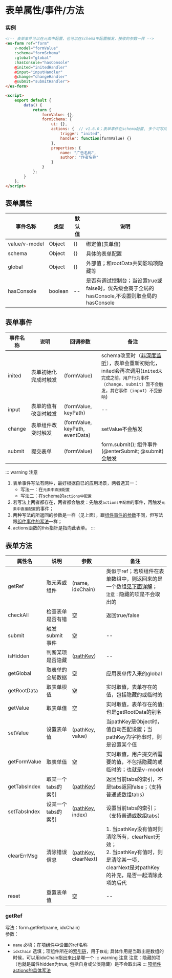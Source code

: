 # 表单属性/事件/方法

### 实例
```html
<!-- 表单事件可以在元素中配置，也可以在schema中配置触发，接收的参数一样 -->
<es-form ref="form" 
    v-model="formValue"
    :schema="formSchema" 
    :global="global" 
    :hasConsole="hasConsole" 
    @inited="initedHandler" 
    @input="inputHandler" 
    @change="changeHandler" 
    @submit="submitHandler">
</es-form>

<script>
	export default {
		data() {
			return {
				formValue: {},
				formSchema: {
					ui: {},
					actions: {	// v1.6.0；表单事件在schema配置, 多个可写成数组
						trigger: "inited",
						handler: function(formValue) {}
					},
					properties: {
						name: "广告名称",
						author: "作者名称"
					}
				}
			};
		}
	};
</script>
```
## 表单属性

| 事件名称 | 类型 | 默认值 | 说明
| -- | -- | -- | -- 
| value/<span style="white-space:nowrap">v-model</span> | Object | {} | 绑定值(表单值)
| schema | Object | {} | 具体的表单配置
| global | Object | {} | 外部值；和rootData共同影响项隐藏等
| hasConsole | boolean | -- | 是否有调试控制台；当设置true或false时，优先级会高于全局的hasConsole,不设置则取全局的hasConsole

## 表单事件

| 事件名称 | 说明 | 回调参数 | 备注
| -- | -- | -- | -- 
| inited | <span style="white-space:nowrap">表单初始化</span>完成时触发 | (formValue) | schema改变时（[非深度监听](https://cn.vuejs.org/v2/api/#watch)），表单会重新初始化，inited会再次调用(`inited未完成之前，用户行为事件（change、submit）暂不会触发，其它事件（input）不受影响`)
| input | 表单的值有改变时触发 | (formValue, keyPath) | -- 
| change | 表单组件改变时触发 | (formValue, keyPath, eventData) | setValue不会触发
| submit | 提交表单 | (formValue) | form.submit(); 组件事件(@enterSubmit; @submit)会触发
::: warning 注意
1. 表单事件写法有两种，最好根据自已的应用场景，两者选其一：
	- 写法一：在`元素中直接配置`
	- 写法二：在schema的`actions中配置`<badge text="1.6.0" />
2. 若写法上两者都存在，两者都会触发：先触发`actions中配置`的事件，再触发`元素中直接配置`的事件；
3. 两种写法的所返回的参数是一样（见上面），跟[组件事件的参数](../base/component.md#actions组件事件)不同，但写法跟[组件事件的写法](../base/com-format.md#组件事件)一样；
4. actions函数的this指针是指向此表单。
:::

## 表单方法

| 属性名 | 说明 | 参数 | 备注
| -- | -- | -- | -- 
| getRef | 取元素或组件 | (name, idxChain) | 类似于ref；若项组件在表单数组中，则返回来的是一个数组[见下面详解](#getref)；<br />`注意：`隐藏的项是不会取出的
| checkAll | 检查表单是否有错 | 空 | 返回true/false
| submit | 触发submit事件 | 空 | --
| isHidden | 判断某项是否隐藏 | ([pathKey](./explain.md#项组件路径)) | --
| getGlobal | 取表单的全局数据 | 空 | 应用表单传入来的global
| getRootData | 取表单根值 | 空 | 实时取值，表单存在的值，包括隐藏的或临时的
| getValue | 取表单值 | 空 | 实时取值，表单存在的值;也是getRootData的别名
| setValue | 设置表单值 | ([pathKey](./explain.md#项组件路径), value) | 当pathKey是Object时，值自动匹配设置；当pathKey为字符串时，则是设置某个值
| getFormValue | 取表单值 | 空 | 实时取值，用户提交所需要的值，不包括隐藏的或临时的；也就是v-model
| getTabsIndex | 取某一个tabs的索引 | ([pathKey](./explain.md#项组件路径)) | 返回当前tabs的索引，不是tabs返回false；（支持普通或数组tabs）
| setTabsIndex | 设某一个tabs的索引 | ([pathKey](./explain.md#项组件路径), index) |  设置当前tabs的索引；（支持普通或数组tabs）
| <span style="white-space: nowrap;">clearErrMsg<badge text="1.6.2" /></span> | 清除错误信息 | ([pathKey](./explain.md#项组件路径), clearNext) |  1. 当pathKey没有值时则清除所有，clearNext无效；<br/>2. 当pathKey有值时，则是清除某一项，clearNext是对pathKey的补充，是否一起清除此项的后代
| reset | 重置表单值 | 空 | -- 


### getRef
写法：form.getRef(name, idxChain)<br>
参数：
- `name` 必填；在[项组件](./component.html)中设置的ref名称
- `idxChain` 选填；项组件所在的[索引链](./explain.md#索引链)，用于`数组`; 具体作用是当取出是数组的时候，可以用idxChain指出来出是哪一个
::: warning 注意
注意：隐藏的项（也就是属性hidden为true, 包括自身或父类隐藏）是不会取出来
:::
[项组件actions的具体写法](./component.html#组件事件)
